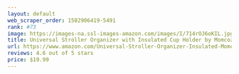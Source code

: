 ```yaml
---
layout: default 
﻿web_scraper_order: 1582906419-5491
rank: #73
image: https://images-na.ssl-images-amazon.com/images/I/714rOJ6oKIL.jpg
title: Universal Stroller Organizer with Insulated Cup Holder by Momcozy - Detachable Phone Bag &…
url: https://www.amazon.com/Universal-Stroller-Organizer-Insulated-Momcozy/dp/B07JMZYJVW/ref=zg_mw_baby-products_73?_encoding=UTF8&psc=1&refRID=DDWM5Y6YAF3RS98T1NAA
reviews: 4.6 out of 5 stars
price: $19.99 
---
```


